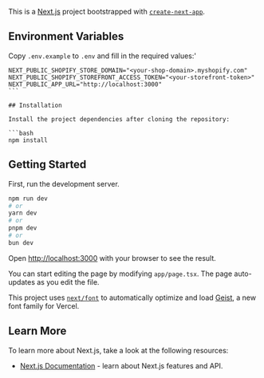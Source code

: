This is a [Next.js](https://nextjs.org) project bootstrapped with [`create-next-app`](https://nextjs.org/docs/app/api-reference/cli/create-next-app).

## Environment Variables

Copy `.env.example` to `.env` and fill in the required values:'

````
NEXT_PUBLIC_SHOPIFY_STORE_DOMAIN="<your-shop-domain>.myshopify.com"
NEXT_PUBLIC_SHOPIFY_STOREFRONT_ACCESS_TOKEN="<your-storefront-token>"
NEXT_PUBLIC_APP_URL="http://localhost:3000"
```

## Installation

Install the project dependencies after cloning the repository:

```bash
npm install
````

## Getting Started

First, run the development server.

```bash
npm run dev
# or
yarn dev
# or
pnpm dev
# or
bun dev
```

Open [http://localhost:3000](http://localhost:3000) with your browser to see the result.

You can start editing the page by modifying `app/page.tsx`. The page auto-updates as you edit the file.

This project uses [`next/font`](https://nextjs.org/docs/app/building-your-application/optimizing/fonts) to automatically optimize and load [Geist](https://vercel.com/font), a new font family for Vercel.

## Learn More

To learn more about Next.js, take a look at the following resources:

- [Next.js Documentation](https://nextjs.org/docs) - learn about Next.js features and API.
